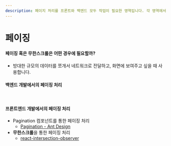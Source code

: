 ```yaml
---
description: 페이지 처리를 프론트와 백엔드 모두 작업이 필요한 영역입니다. 각 영역에서 어떻게 페이징을 구현하는지 알아봅시다.
---
```


# 페이징

#### 페이징 혹은 무한스크롤은 어떤 경우에 필요할까?

* 방대한 규모의 데이터를 쪼개서 네트워크로 전달하고, 화면에 보여주고 싶을 때 사용합니다.&#x20;



#### 백엔드 개발에서의 페이징 처리

<figure><img src="../.gitbook/assets/스크린샷 2022-10-22 오전 11.22.00.png" alt=""><figcaption></figcaption></figure>

#### 프론트엔드 개발에서의 페이징 처리

* Pagination 컴포넌트를 통한 페이징 처리
  * [Pagination - Ant Design](https://ant.design/components/pagination/)
* **무한스크롤**을 통한 페이징 처리
  * [react-intersection-observer](https://www.npmjs.com/package/react-intersection-observer)
